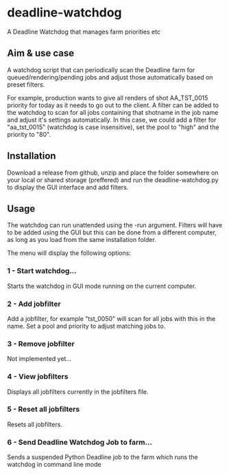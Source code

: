 # deadline-watchdog
 A Deadline Watchdog that manages farm priorities etc

## Aim & use case
A watchdog script that can periodically scan the Deadline farm for queued/rendering/pending jobs and adjust those automatically based on preset filters.

For example, production wants to give all renders of shot AA_TST_0015 priority for today as it needs to go out to the client.
A filter can be added to the watchdog to scan for all jobs containing that shotname in the job name and adjust it's settings automatically.
In this case, we could add a filter for "aa_tst_0015" (watchdog is case insensitive), set the pool to "high" and the priority to "80".

## Installation
Download a release from github, unzip and place the folder somewhere on your local or shared storage (preffered) and run the deadline-watchdog.py to display the GUI interface and add filters.

## Usage
The watchdog can run unattended using the -run argument. 
Filters will have to be added using the GUI but this can be done from a different computer, as long as you load from the same installation folder.

The menu will display the following options:

### 1 - Start watchdog...
Starts the watchdog in GUI mode running on the current computer.

### 2 - Add jobfilter
Add a jobfilter, for example "tst_0050" will scan for all jobs with this in the name.
Set a pool and priority to adjust matching jobs to.

### 3 - Remove jobfilter
Not implemented yet...

### 4 - View jobfilters
Displays all jobfilters currently in the jobfilters file.

### 5 - Reset all jobfilters
Resets all jobfilters.

### 6 - Send Deadline Watchdog Job to farm...
Sends a suspended Python Deadline job to the farm which runs the watchdog in command line mode

